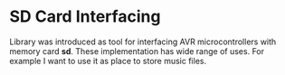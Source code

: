 # SD Card Interfacing
Library was introduced as tool for interfacing AVR microcontrollers with memory card **sd**. These implementation has wide range of uses. For example I want to use it as place to store music files.
